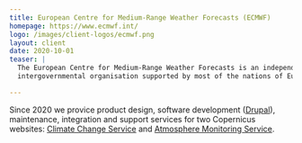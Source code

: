 ```yaml
---
title: European Centre for Medium-Range Weather Forecasts (ECMWF)
homepage: https://www.ecmwf.int/
logo: /images/client-logos/ecmwf.png
layout: client
date: 2020-10-01
teaser: |
  The European Centre for Medium-Range Weather Forecasts is an independent
  intergovernmental organisation supported by most of the nations of Europe.

---
```


Since 2020 we provice product design, software development ([Drupal][drupal]), maintenance, integration and support services for two Copernicus websites: [Climate Change Service][ccs]  and [Atmosphere Monitoring Service][ams].


[drupal]: https://www.drupal.org/
[ccs]: https://climate.copernicus.eu
[ams]: https://atmosphere.copernicus.eu
